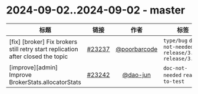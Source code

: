 # 2024-09-02..2024-09-02 - master
| 标题 | 链接 | 作者 | 标签 |
| - | :--: | :--: | - |
| [fix] [broker] Fix brokers still retry start replication after closed the topic | [#23237](https://github.com/apache/pulsar/pull/23237) | [@poorbarcode](https://github.com/poorbarcode) | `type/bug` `doc-not-needed` `release/3.0.7` `release/3.3.2`  | 
| [improve][admin] Improve BrokerStats.allocatorStats | [#23242](https://github.com/apache/pulsar/pull/23242) | [@dao-jun](https://github.com/dao-jun) | `doc-not-needed` `ready-to-test`  | 
